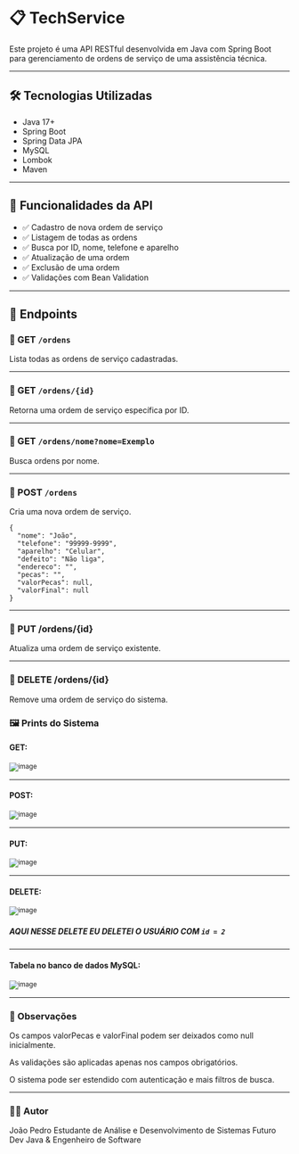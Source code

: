 # 📋 TechService

Este projeto é uma API RESTful desenvolvida em Java com Spring Boot para gerenciamento de ordens de serviço de uma assistência técnica.

---

## 🛠️ Tecnologias Utilizadas

- Java 17+
- Spring Boot
- Spring Data JPA
- MySQL
- Lombok
- Maven

---

## 🚀 Funcionalidades da API

- ✅ Cadastro de nova ordem de serviço
- ✅ Listagem de todas as ordens
- ✅ Busca por ID, nome, telefone e aparelho
- ✅ Atualização de uma ordem
- ✅ Exclusão de uma ordem
- ✅ Validações com Bean Validation

---

## 📂 Endpoints

### 📌 GET `/ordens`

Lista todas as ordens de serviço cadastradas.

---

### 📌 GET `/ordens/{id}`

Retorna uma ordem de serviço específica por ID.

---

### 📌 GET `/ordens/nome?nome=Exemplo`

Busca ordens por nome.

---

### 📌 POST `/ordens`

Cria uma nova ordem de serviço.

```
{
  "nome": "João",
  "telefone": "99999-9999",
  "aparelho": "Celular",
  "defeito": "Não liga",
  "endereco": "",
  "pecas": "",
  "valorPecas": null,
  "valorFinal": null
}
```
---

### 📌 PUT /ordens/{id}
Atualiza uma ordem de serviço existente.

---

### 📌 DELETE /ordens/{id}
Remove uma ordem de serviço do sistema.

### 🖼️ Prints do Sistema
#### GET:

<sub>![image](https://github.com/user-attachments/assets/98b26f1f-d915-4354-9bc7-9b5234c67675)
</sub>

---

#### POST:

<sub>![image](https://github.com/user-attachments/assets/7137d774-ff6a-4220-933e-c2267261718f)
</sub>

---

#### PUT:

<sub>![image](https://github.com/user-attachments/assets/90465258-2b00-4af7-bf7d-0e0b6c8c0933)
</sub>

---

#### DELETE:

<sub>![image](https://github.com/user-attachments/assets/6e3c9341-2c9a-480b-83f4-39050dea45c5)
</sub>

##### AQUI NESSE DELETE EU DELETEI O USUÁRIO COM ```id = 2```

---

#### Tabela no banco de dados MySQL:

<sub>![image](https://github.com/user-attachments/assets/0b39a005-ccdb-4773-9ac0-175b9d0f6d9a)
</sub>

---

### 📌 Observações
Os campos valorPecas e valorFinal podem ser deixados como null inicialmente.

As validações são aplicadas apenas nos campos obrigatórios.

O sistema pode ser estendido com autenticação e mais filtros de busca.

---

### 👨‍💻 Autor
João Pedro
Estudante de Análise e Desenvolvimento de Sistemas
Futuro Dev Java & Engenheiro de Software
